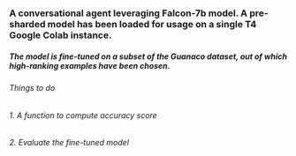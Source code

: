 ### A conversational agent leveraging Falcon-7b model. A pre-sharded model has been loaded for usage on a single T4 Google Colab instance.
##### The model is fine-tuned on a subset of the Guanaco dataset, out of which high-ranking examples have been chosen.
###### Things to do
###### 1. A function to compute accuracy score
###### 2. Evaluate the fine-tuned model
